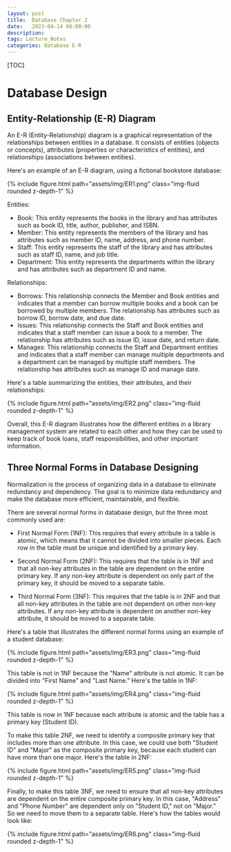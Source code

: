 ```yaml
---
layout: post
title:  Database Chapter 2
date:   2023-04-14 08:00:00
description: 
tags: Lecture_Notes 
categories: Database E-R
---
```


[TOC]

# Database Design

## Entity-Relationship (E-R) Diagram

An E-R (Entity-Relationship) diagram is a graphical representation of the relationships between entities in a database. It consists of entities (objects or concepts), attributes (properties or characteristics of entities), and relationships (associations between entities).

Here's an example of an E-R diagram, using a fictional bookstore database:

{% include figure.html path="assets/img/ER1.png" class="img-fluid rounded z-depth-1" %}

Entities:

- Book: This entity represents the books in the library and has attributes such as book ID, title, author, publisher, and ISBN.
- Member: This entity represents the members of the library and has attributes such as member ID, name, address, and phone number.
- Staff: This entity represents the staff of the library and has attributes such as staff ID, name, and job title.
- Department: This entity represents the departments within the library and has attributes such as department ID and name.

Relationships:

- Borrows: This relationship connects the Member and Book entities and indicates that a member can borrow multiple books and a book can be borrowed by multiple members. The relationship has attributes such as borrow ID, borrow date, and due date.
- Issues: This relationship connects the Staff and Book entities and indicates that a staff member can issue a book to a member. The relationship has attributes such as issue ID, issue date, and return date.
- Manages: This relationship connects the Staff and Department entities and indicates that a staff member can manage multiple departments and a department can be managed by multiple staff members. The relationship has attributes such as manage ID and manage date.

Here's a table summarizing the entities, their attributes, and their relationships:

{% include figure.html path="assets/img/ER2.png" class="img-fluid rounded z-depth-1" %}

Overall, this E-R diagram illustrates how the different entities in a library management system are related to each other and how they can be used to keep track of book loans, staff responsibilities, and other important information.

## Three Normal Forms in Database Designing

Normalization is the process of organizing data in a database to eliminate redundancy and dependency. The goal is to minimize data redundancy and make the database more efficient, maintainable, and flexible.

There are several normal forms in database design, but the three most commonly used are:

- First Normal Form (1NF): This requires that every attribute in a table is atomic, which means that it cannot be divided into smaller pieces. Each row in the table must be unique and identified by a primary key.

- Second Normal Form (2NF): This requires that the table is in 1NF and that all non-key attributes in the table are dependent on the entire primary key. If any non-key attribute is dependent on only part of the primary key, it should be moved to a separate table.

- Third Normal Form (3NF): This requires that the table is in 2NF and that all non-key attributes in the table are not dependent on other non-key attributes. If any non-key attribute is dependent on another non-key attribute, it should be moved to a separate table.

Here's a table that illustrates the different normal forms using an example of a student database:

{% include figure.html path="assets/img/ER3.png" class="img-fluid rounded z-depth-1" %}

This table is not in 1NF because the "Name" attribute is not atomic. It can be divided into "First Name" and "Last Name." Here's the table in 1NF:

{% include figure.html path="assets/img/ER4.png" class="img-fluid rounded z-depth-1" %}

This table is now in 1NF because each attribute is atomic and the table has a primary key (Student ID).

To make this table 2NF, we need to identify a composite primary key that includes more than one attribute. In this case, we could use both "Student ID" and "Major" as the composite primary key, because each student can have more than one major. Here's the table in 2NF:

{% include figure.html path="assets/img/ER5.png" class="img-fluid rounded z-depth-1" %}

Finally, to make this table 3NF, we need to ensure that all non-key attributes are dependent on the entire composite primary key. In this case, "Address" and "Phone Number" are dependent only on "Student ID," not on "Major." So we need to move them to a separate table. Here's how the tables would look like:

{% include figure.html path="assets/img/ER6.png" class="img-fluid rounded z-depth-1" %}
